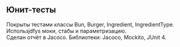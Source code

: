 ## Юнит-тесты

Покрыты тестами классы Bun, Burger, Ingredient, IngredientType. </br>
Использjdfys моки, стабы и параметризацию. </br>
Сделан отчёт в Jacoco. 
Библиотеки: Jacoco, Mockito, JUnit 4.